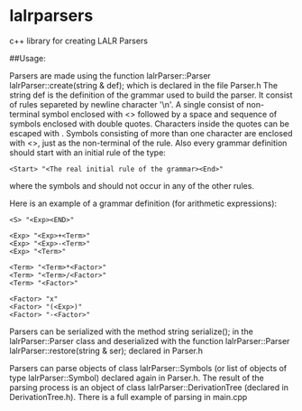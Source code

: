 # lalrparsers
c++ library for creating LALR Parsers

##Usage:

Parsers are made using the function lalrParser::Parser lalrParser::create(string & def); which is declared in the file Parser.h
The string def is the definition of the grammar used to build the parser. It consist of rules separeted by newline character '\n'. A single consist of non-terminal symbol enclosed with <> followed by a space and sequence of symbols enclosed with double quotes. Characters inside the quotes can be escaped with \. Symbols consisting of more than one character are enclosed with <>, just as the non-terminal of the rule. Also every grammar definition should start with an initial rule of the type:

```
<Start> "<The real initial rule of the grammar><End>"
```

where the symbols <Start> and <End> should not occur in any of the other rules.

Here is an example of a grammar definition (for arithmetic expressions):

```
<S> "<Exp><END>"

<Exp> "<Exp>+<Term>"
<Exp> "<Exp>-<Term>"
<Exp> "<Term>"

<Term> "<Term>*<Factor>"
<Term> "<Term>/<Factor>"
<Term> "<Factor>"

<Factor> "x"
<Factor> "(<Exp>)"
<Factor> "-<Factor>"
```

Parsers can be serialized with the method string serialize(); in the lalrParser::Parser class and deserialized with the function lalrParser::Parser lalrParser::restore(string & ser); declared in Parser.h

Parsers can parse objects of class lalrParser::Symbols (or list of objects of type lalrParser::Symbol) declared again in Parser.h. The result of the parsing process is an object of class lalrParser::DerivationTree (declared in DerivationTree.h). There is a full example of parsing in main.cpp
